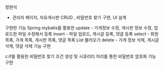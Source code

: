 정현석
- 관리자 페이지, 자유게시판 CRUD , 비밀번호 찾기 구현, UI 설계

구현한 기능 
Spring mybatis를 활용한 
update - 가게정보 수정, 게시판 정보 수정, 업로드한 파일 수정해서 등록
insert - 파일 업로드, 게시글 등록, 댓글 등록
select - 회원 목록, 가게 목록, 게시판 목록, 댓글 목록 List 불러오기
delete - 가게 정보 삭제, 게시글 삭제, 댓글 삭제
기능 구현

c:if를 활용한 비밀번호 찾기 조건 생성 및 시큐리티 처리를 통한 비밀번호 암호화 기능 구현





